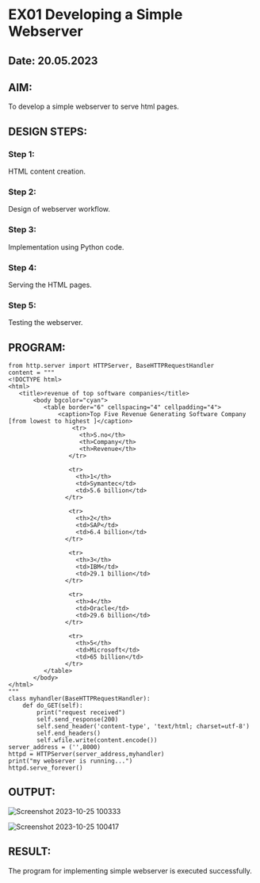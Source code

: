 # EX01 Developing a Simple Webserver
## Date: 20.05.2023

## AIM:
To develop a simple webserver to serve html pages.

## DESIGN STEPS:
### Step 1: 
HTML content creation.

### Step 2:
Design of webserver workflow.

### Step 3:
Implementation using Python code.

### Step 4:
Serving the HTML pages.

### Step 5:
Testing the webserver.

## PROGRAM:
```
from http.server import HTTPServer, BaseHTTPRequestHandler
content = """
<!DOCTYPE html>
<html>
   <title>revenue of top software companies</title>
       <body bgcolor="cyan">
          <table border="6" cellspacing="4" cellpadding="4">
              <caption>Top Five Revenue Generating Software Company   [from lowest to highest ]</caption>
                  <tr>
                    <th>S.no</th>
                    <th>Company</th>
                    <th>Revenue</th>
                 </tr>

                 <tr>
                   <th>1</th>
                   <td>Symantec</td>
                   <td>5.6 billion</td>
                </tr>

                 <tr>
                   <th>2</th>
                   <td>SAP</td>
                   <td>6.4 billion</td>
                </tr>

                 <tr>
                   <th>3</th>
                   <td>IBM</td>
                   <td>29.1 billion</td>
                </tr>

                 <tr>
                   <th>4</th>
                   <td>Oracle</td>
                   <td>29.6 billion</td>
                </tr>

                 <tr>
                   <th>5</th>
                   <td>Microsoft</td>
                   <td>65 billion</td>
                </tr>
          </table>
       </body>
</html>
"""
class myhandler(BaseHTTPRequestHandler):
    def do_GET(self):
        print("request received")
        self.send_response(200)
        self.send_header('content-type', 'text/html; charset=utf-8')
        self.end_headers()
        self.wfile.write(content.encode())
server_address = ('',8000)
httpd = HTTPServer(server_address,myhandler)
print("my webserver is running...")
httpd.serve_forever()
```


## OUTPUT:
![Screenshot 2023-10-25 100333](https://github.com/Haripriya132006/simplewebserver/assets/144870747/13c5674f-9ab7-4836-a5ec-952ea12354fc)


![Screenshot 2023-10-25 100417](https://github.com/Haripriya132006/simplewebserver/assets/144870747/a7aef806-2f65-4a31-a038-b70681b3c96f)


## RESULT:
The program for implementing simple webserver is executed successfully.
